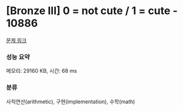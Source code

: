# [Bronze III] 0 = not cute / 1 = cute - 10886 

[문제 링크](https://www.acmicpc.net/problem/10886) 

### 성능 요약

메모리: 29160 KB, 시간: 68 ms

### 분류

사칙연산(arithmetic), 구현(implementation), 수학(math)

